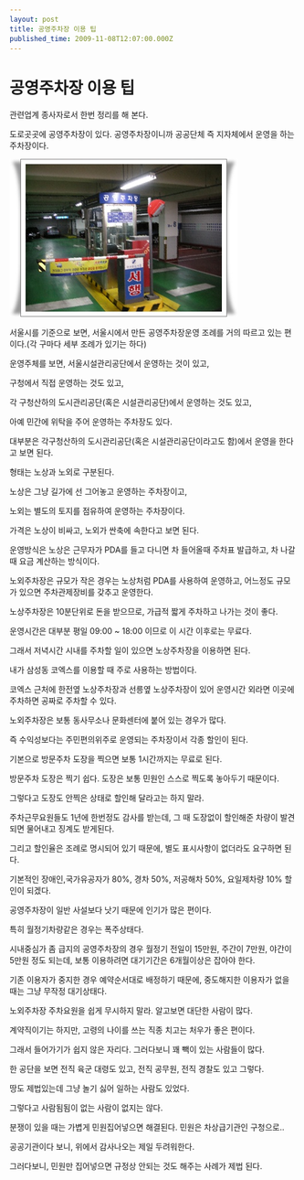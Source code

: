 ```yaml
---
layout: post
title: 공영주차장 이용 팁
published_time: 2009-11-08T12:07:00.000Z
---
```


# 공영주차장 이용 팁


관련업계 종사자로서 한번 정리를 해 본다.

도로곳곳에 공영주차장이 있다. 공영주차장이니까 공공단체 즉 지자체에서 운영을 하는 주차장이다.

![](../pds/200911/06/80/a0109780_4af3c91e28a99.jpg)

서울시를 기준으로 보면, 서울시에서 만든 공영주차장운영 조례를 거의 따르고 있는 편이다.(각 구마다 세부 조례가 있기는 하다)

운영주체를 보면, 서울시설관리공단에서 운영하는 것이 있고,

구청에서 직접 운영하는 것도 있고,

각 구청산하의 도시관리공단(혹은 시설관리공단)에서 운영하는 것도 있고,

아예 민간에 위탁을 주어 운영하는 주차장도 있다.

대부분은 각구청산하의 도시관리공단(혹은 시설관리공단이라고도 함)에서 운영을 한다고 보면 된다.

형태는 노상과 노외로 구분된다.

노상은 그냥 길가에 선 그어놓고 운영하는 주차장이고,

노외는 별도의 토지를 점유하여 운영하는 주차장이다.

가격은 노상이 비싸고, 노외가 싼축에 속한다고 보면 된다.

운영방식은 노상은 근무자가 PDA를 들고 다니면 차 들어올때 주차표 발급하고, 차 나갈때 요금 계산하는 방식이다.

노외주차장은 규모가 작은 경우는 노상처럼 PDA를 사용하여 운영하고, 어느정도 규모가 있으면 주차관제장비를 갖추고 운영한다.

노상주차장은 10분단위로 돈을 받으므로, 가급적 짧게 주차하고 나가는 것이 좋다.

운영시간은 대부분 평일 09:00 ~ 18:00 이므로 이 시간 이후로는 무료다.

그래서 저녁시간 시내를 주차할 일이 있으면 노상주차장을 이용하면 된다.

내가 삼성동 코엑스를 이용할 때 주로 사용하는 방법이다.

코엑스 근처에 한전옆 노상주차장과 선릉옆 노상주차장이 있어 운영시간 외라면 이곳에 주차하면 공짜로 주차할 수 있다.

노외주차장은 보통 동사무소나 문화센터에 붙어 있는 경우가 많다.

즉 수익성보다는 주민편의위주로 운영되는 주차장이서 각종 할인이 된다.

기본으로 방문주차 도장을 찍으면 보통 1시간까지는 무료로 된다.

방문주차 도장은 찍기 쉽다. 도장은 보통 민원인 스스로 찍도록 놓아두기 때문이다.

그렇다고 도장도 안찍은 상태로 할인해 달라고는 하지 말라.

주차근무요원들도 1년에 한번정도 감사를 받는데, 그 때 도장없이 할인해준 차량이 발견되면 물어내고 징계도 받게된다.

그리고 할인율은 조례로 명시되어 있기 때문에, 별도 표시사항이 없더라도 요구하면 된다.

기본적인 장애인,국가유공자가 80%, 경차 50%, 저공해차 50%, 요일제차량 10% 할인이 되겠다.

공영주차장이 일반 사설보다 낫기 때문에 인기가 많은 편이다.

특히 월정기차량같은 경우는 폭주상태다.

시내중심가 좀 급지의 공영주차장의 경우 월정기 전일이 15만원, 주간이 7만원, 야간이 5만원 정도 되는데, 보통 이용하려면 대기기간은 6개월이상은 잡아야 한다.

기존 이용자가 중지한 경우 예약순서대로 배정하기 때문에, 중도해지한 이용자가 없을 때는 그냥 무작정 대기상태다.

노외주차장 주차요원을 쉽게 무시하지 말라. 알고보면 대단한 사람이 많다.

계약직이기는 하지만, 고령의 나이를 쓰는 직종 치고는 처우가 좋은 편이다.

그래서 들어가기가 쉽지 않은 자리다. 그러다보니 꽤 빽이 있는 사람들이 많다.

한 공단을 보면 전직 육군 대령도 있고, 전직 공무원, 전직 경찰도 있고 그렇다.

땅도 제법있는데 그냥 놀기 싫어 일하는 사람도 있었다.

그렇다고 사람됨됨이 없는 사람이 없지는 않다.

분쟁이 있을 때는 가볍게 민원집어넣으면 해결된다. 민원은 차상급기관인 구청으로..

공공기관이다 보니, 위에서 감사나오는 제일 두려워한다.

그러다보니, 민원만 집어넣으면 규정상 안되는 것도 해주는 사례가 제법 된다.

